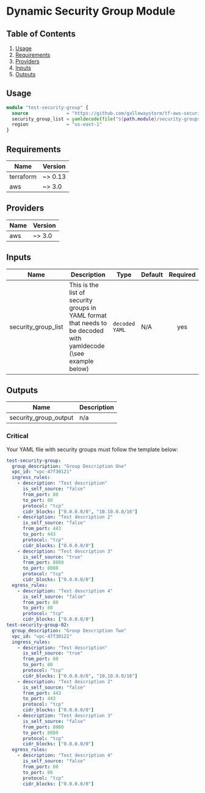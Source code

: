 # Dynamic Security Group Module

## Table of Contents
1.  [Usage](#usage)
2.  [Requirements](#requirements)
3.  [Providers](#providers)
4.  [Inputs](#inputs)
5.  [Outputs](#outputs)
<!-- 6.  [Testing](#testing) -->

## Usage
```terraform
module "test-security-group" {
  source              = "https://github.com/gallowaystorm/tf-aws-security-group-module.git"
  security_group_list = yamldecode(file("${path.module}/security-groups.yaml"))
  region              = "us-east-1"
}
```

<!-- BEGINNING OF PRE-COMMIT-TERRAFORM DOCS HOOK -->
## Requirements

| Name | Version |
|------|---------|
| terraform | ~> 0.13 |
| aws | ~> 3.0 |

## Providers

| Name | Version |
|------|---------|
| aws | ~> 3.0 |

## Inputs

| Name | Description | Type | Default | Required |
|------|-------------|------|---------|:--------:|
| security\_group\_list| This is the list of security groups in YAML format that needs to be decoded with yamldecode (\see example below\) | `decoded YAML` | N/A | yes |

## Outputs

| Name | Description |
|------|-------------|
| security_group_output | n/a |

<!-- END OF PRE-COMMIT-TERRAFORM DOCS HOOK -->

<!-- ## Testing -->

### Critical

Your YAML file with security groups must follow the template below:

```yaml
test-security-group:
  group_description: "Group Description One"
  vpc_id: "vpc-47f30121"
  ingress_rules:
    - description: "Test description"
      is_self_source: "false"
      from_port: 80
      to_port: 80
      protocol: "tcp"
      cidr_blocks: ["0.0.0.0/0", "10.10.0.0/16"]
    - description: "Test description 2"
      is_self_source: "false"
      from_port: 443
      to_port: 443
      protocol: "tcp"
      cidr_blocks: ["0.0.0.0/0"]
    - description: "Test description 3"
      is_self_source: "true"
      from_port: 8080
      to_port: 8080
      protocol: "tcp"
      cidr_blocks: ["0.0.0.0/0"]
  egress_rules:
    - description: "Test description 4"
      is_self_source: "false"
      from_port: 80
      to_port: 80
      protocol: "tcp"
      cidr_blocks: ["0.0.0.0/0"]
test-security-group-02:
  group_description: "Group Description Two"
  vpc_id: "vpc-47f30121"
  ingress_rules:
    - description: "Test description"
      is_self_source: "true"
      from_port: 80
      to_port: 80
      protocol: "tcp"
      cidr_blocks: ["0.0.0.0/0", "10.10.0.0/16"]
    - description: "Test description 2"
      is_self_source: "false"
      from_port: 443
      to_port: 443
      protocol: "tcp"
      cidr_blocks: ["0.0.0.0/0"]
    - description: "Test description 3"
      is_self_source: "false"
      from_port: 8080
      to_port: 8080
      protocol: "tcp"
      cidr_blocks: ["0.0.0.0/0"]
  egress_rules:
    - description: "Test description 4"
      is_self_source: "false"
      from_port: 80
      to_port: 80
      protocol: "tcp"
      cidr_blocks: ["0.0.0.0/0"]
```

<!-- ### Set AWS Credentials
```bash
export AWS_PROFILE=<configured name of aws profile>
export AWS_REGION=<aws_region>
```

### Normal Testing

```bash
cd ./tests
go mod init tests
go get github.com/gruntwork-io/terratest
go get github.com/stretchr/testify
go test -v -run TestECRModule -timeout 15m
``` -->

